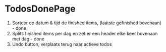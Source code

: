 # TodosDonePage

1. Sorteer op datum & tijd de finished items, (laatste gefinished bovenaan) - done
2. Splits finished items per dag en zet er een header elke keer bovenaan met dag - done
3. Undo button, verplaats terug naar actieve todos

